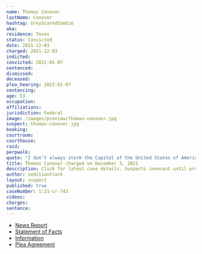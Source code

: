 ```yaml
---
name: Thomas Conover
lastName: Conover
hashtag: GreyScaredZombie
aka:
residence: Texas
status: Convicted
date: 2021-12-03
charged: 2021-12-03
indicted:
convicted: 2022-01-07
sentenced:
dismissed:
deceased:
plea_hearing: 2022-01-07
sentencing:
age: 53
occupation:
affiliations:
jurisdiction: Federal
image: /images/preview/thomas-conover.jpg
suspect: thomas-conover.jpg
booking:
courtroom:
courthouse:
raid:
perpwalk:
quote: "I don’t always storm the Capitol of the United States of America. But when I do, I prefer Coors Light."
title: Thomas Conover charged on December 3, 2021
description: Click for latest case details. Suspects innocent until proven guilty.
author: seditiontrack
layout: suspect
published: true
caseNumber: 1:21-cr-743
videos:
charges:
sentence:
---
```


- [News Report](https://www.msn.com/en-us/news/crime/keller-man-seen-with-beer-can-during-jan-6-us-capitol-riot-arrested-fbi-says/ar-AARCPoZ)
- [Statement of Facts](https://www.justice.gov/usao-dc/case-multi-defendant/file/1459196/download)
- [Information](https://www.justice.gov/usao-dc/case-multi-defendant/file/1459186/download)
- [Plea Agreement](https://extremism.gwu.edu/sites/g/files/zaxdzs2191/f/Thomas%20Paul%20Conover%20Plea%20Agreement.pdf)

